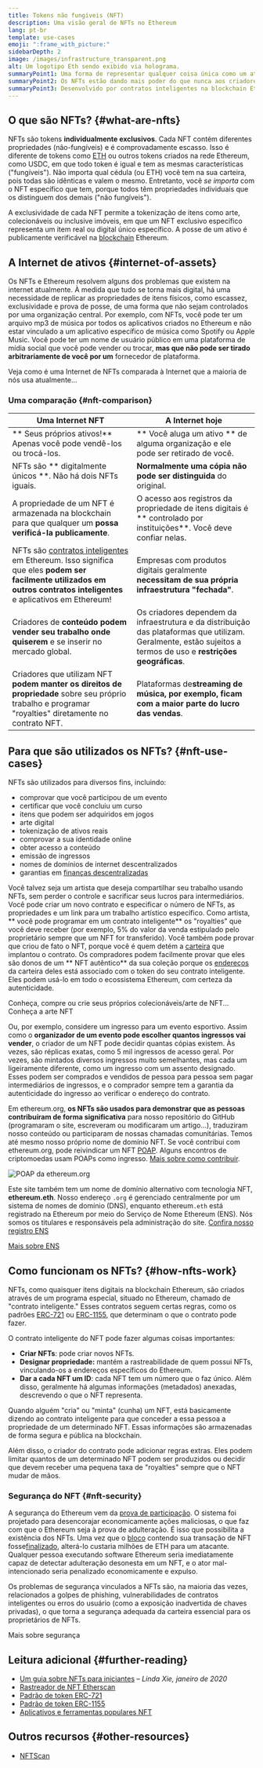 ```yaml
---
title: Tokens não fungíveis (NFT)
description: Uma visão geral de NFTs no Ethereum
lang: pt-br
template: use-cases
emoji: ":frame_with_picture:"
sidebarDepth: 2
image: /images/infrastructure_transparent.png
alt: Um logotipo Eth sendo exibido via holograma.
summaryPoint1: Uma forma de representar qualquer coisa única como um ativo baseado no Ethereum.
summaryPoint2: Os NFTs estão dando mais poder do que nunca aos criadores de conteúdo.
summaryPoint3: Desenvolvido por contratos inteligentes na blockchain Ethereum.
---
```


## O que são NFTs? {#what-are-nfts}

NFTs são tokens **individualmente exclusivos**. Cada NFT contém diferentes propriedades (não-fungíveis) e é comprovadamente escasso. Isso é diferente de tokens como [ETH](/glossary/#ether) ou outros tokens criados na rede Ethereum, como USDC, em que todo token é igual e tem as mesmas características ("fungíveis"). Não importa qual cédula (ou ETH) você tem na sua carteira, pois todas são idênticas e valem o mesmo. Entretanto, você _se importa_ com o NFT específico que tem, porque todos têm propriedades individuais que os distinguem dos demais ("não fungíveis").

A exclusividade de cada NFT permite a tokenização de itens como arte, colecionáveis ou inclusive imóveis, em que um NFT exclusivo específico representa um item real ou digital único específico. A posse de um ativo é publicamente verificável na [blockchain](/glossary/#blockchain) Ethereum.

<YouTube id="Xdkkux6OxfM" />

## A Internet de ativos {#internet-of-assets}

Os NFTs e Ethereum resolvem alguns dos problemas que existem na internet atualmente. À medida que tudo se torna mais digital, há uma necessidade de replicar as propriedades de itens físicos, como escassez, exclusividade e prova de posse, de uma forma que não sejam controlados por uma organização central. Por exemplo, com NFTs, você pode ter um arquivo mp3 de música por todos os aplicativos criados no Ethereum e não estar vinculado a um aplicativo específico de música como Spotify ou Apple Music. Você pode ter um nome de usuário público em uma plataforma de mídia social que você pode vender ou trocar, **mas que não pode ser tirado arbitrariamente de você por um** fornecedor de plataforma.

Veja como é uma Internet de NFTs comparada à Internet que a maioria de nós usa atualmente...

### Uma comparação {#nft-comparison}

| Uma Internet NFT                                                                                                                                                                                  | A Internet hoje                                                                                                                                                  |
| ------------------------------------------------------------------------------------------------------------------------------------------------------------------------------------------------- | ---------------------------------------------------------------------------------------------------------------------------------------------------------------- |
| ** Seus próprios ativos!** Apenas você pode vendê-los ou trocá-los.                                                                                                                               | ** Você aluga um ativo ** de alguma organização e ele pode ser retirado de você.                                                                                 |
| NFTs são ** digitalmente únicos **. Não há dois NFTs iguais.                                                                                                                                      | **Normalmente uma cópia não pode ser distinguida** do original.                                                                                                  |
| A propriedade de um NFT é armazenada na blockchain para que qualquer um **possa verificá-la publicamente**.                                                                                       | O acesso aos registros da propriedade de itens digitais é ** controlado por instituições**. Você deve confiar nelas.                                             |
| NFTs são [contratos inteligentes](/glossary/#smart-contract) em Ethereum. Isso significa que eles **podem ser facilmente utilizados em outros contratos inteligentes** e aplicativos em Ethereum! | Empresas com produtos digitais geralmente **necessitam de sua própria infraestrutura "fechada"**.                                                                |
| Criadores de **conteúdo podem vender seu trabalho onde quiserem** e se inserir no mercado global.                                                                                                 | Os criadores dependem da infraestrutura e da distribuição das plataformas que utilizam. Geralmente, estão sujeitos a termos de uso e **restrições geográficas**. |
| Criadores que utilizam NFT **podem manter os direitos de propriedade** sobre seu próprio trabalho e programar "royalties" diretamente no contrato NFT.                                            | Plataformas de**streaming de música, por exemplo, ficam com a maior parte do lucro das vendas**.                                                                 |

## Para que são utilizados os NFTs? {#nft-use-cases}

NFTs são utilizados para diversos fins, incluindo:

- comprovar que você participou de um evento
- certificar que você concluiu um curso
- itens que podem ser adquiridos em jogos
- arte digital
- tokenização de ativos reais
- comprovar a sua identidade online
- obter acesso a conteúdo
- emissão de ingressos
- nomes de domínios de internet descentralizados
- garantias em [ finanças descentralizadas](/glossary/#defi)

Você talvez seja um artista que deseja compartilhar seu trabalho usando NFTs, sem perder o controle e sacrificar seus lucros para intermediários. Você pode criar um novo contrato e especificar o número de NFTs, as propriedades e um link para um trabalho artístico específico. Como artista, ** você pode programar em um contrato inteligente** os "royalties" que você deve receber (por exemplo, 5% do valor da venda estipulado pelo proprietário sempre que um NFT for transferido). Você também pode provar que criou de fato o NFT, porque você é quem detém a [carteira](/glossary/#wallet) que implantou o contrato. Os compradores podem facilmente provar que eles são donos de um ** NFT autêntico** da sua coleção porque os [endereços](/glossary/#address) da carteira deles está associado com o token do seu contrato inteligente. Eles podem usá-lo em todo o ecossistema Ethereum, com certeza da autenticidade.

<InfoBanner shouldSpaceBetween emoji=":eyes:" mt="8">
  <div>Conheça, compre ou crie seus próprios colecionáveis/arte de NFT...</div>
  <ButtonLink href="/apps/categories/collectibles">
    Conheça a arte NFT
  </ButtonLink>
</InfoBanner>

Ou, por exemplo, considere um ingresso para um evento esportivo. Assim como o **organizador de um evento pode escolher quantos ingressos vai vender**, o criador de um NFT pode decidir quantas cópias existem. Às vezes, são réplicas exatas, como 5 mil ingressos de acesso geral. Por vezes, são mintados diversos ingressos muito semelhantes, mas cada um ligeiramente diferente, como um ingresso com um assento designado. Esses podem ser comprados e vendidos de pessoa para pessoa sem pagar intermediários de ingressos, e o comprador sempre tem a garantia da autenticidade do ingresso ao verificar o endereço do contrato.

Em ethereum.org, **os NFTs são usados para demonstrar que as pessoas contribuíram de forma significativa** para nosso repositório do GitHub (programaram o site, escreveram ou modificaram um artigo...), traduziram nosso conteúdo ou participaram de nossas chamadas comunitárias. Temos até mesmo nosso próprio nome de domínio NFT. Se você contribui com ethereum.org, pode reivindicar um NFT [POAP](/glossary/#poap). Alguns encontros de criptomoedas usam POAPs como ingresso. [Mais sobre como contribuir](/contributing/#poap).

![POAP da ethereum.org](./poap.png)

Este site também tem um nome de domínio alternativo com tecnologia NFT, **ethereum.eth**. Nosso endereço `.org` é gerenciado centralmente por um sistema de nomes de domínio (DNS), enquanto ethereum`.eth` está registrado na Ethereum por meio do Serviço de Nome Ethereum (ENS). Nós somos os titulares e responsáveis pela administração do site. [Confira nosso registro ENS](https://app.ens.domains/name/ethereum.eth)

[Mais sobre ENS](https://app.ens.domains)

<Divider />

## Como funcionam os NFTs? {#how-nfts-work}

NFTs, como quaisquer itens digitais na blockchain Ethereum, são criados através de um programa especial, situado no Ethereum, chamado de "contrato inteligente." Esses contratos seguem certas regras, como os padrões [ERC-721](/glossary/#erc-721) ou [ERC-1155](/glossary/#erc-1155), que determinam o que o contrato pode fazer.

O contrato inteligente do NFT pode fazer algumas coisas importantes:

- **Criar NFTs**: pode criar novos NFTs.
- **Designar propriedade:** mantém a rastreabilidade de quem possui NFTs, vinculando-os a endereços específicos do Ethereum.
- **Dar a cada NFT um ID**: cada NFT tem um número que o faz único. Além disso, geralmente há algumas informações (metadados) anexadas, descrevendo o que o NFT representa.

Quando alguém "cria" ou "minta" (cunha) um NFT, está basicamente dizendo ao contrato inteligente para que conceder a essa pessoa a propriedade de um determinado NFT. Essas informações são armazenadas de forma segura e pública na blockchain.

Além disso, o criador do contrato pode adicionar regras extras. Eles podem limitar quantos de um determinado NFT podem ser produzidos ou decidir que devem receber uma pequena taxa de "royalties" sempre que o NFT mudar de mãos.

### Segurança do NFT {#nft-security}

A segurança do Ethereum vem da [prova de participação](/glossary/#pos). O sistema foi projetado para desencorajar economicamente ações maliciosas, o que faz com que o Ethereum seja à prova de adulteração. É isso que possibilita a existência dos NFTs. Uma vez que o [bloco](/glossary/#block) contendo sua transação de NFT fosse[finalizado](/glossary/#finality), alterá-lo custaria milhões de ETH para um atacante. Qualquer pessoa executando software Ethereum seria imediatamente capaz de detectar adulteração desonesta em um NFT, e o ator mal-intencionado seria penalizado economicamente e expulso.

Os problemas de segurança vinculados a NFTs são, na maioria das vezes, relacionados a golpes de phishing, vulnerabilidades de contratos inteligentes ou erros do usuário (como a exposição inadvertida de chaves privadas), o que torna a segurança adequada da carteira essencial para os proprietários de NFTs.

<ButtonLink href="/security/">
  Mais sobre segurança
</ButtonLink>

## Leitura adicional {#further-reading}

- [Um guia sobre NFTs para iniciantes](https://linda.mirror.xyz/df649d61efb92c910464a4e74ae213c4cab150b9cbcc4b7fb6090fc77881a95d) – _Linda Xie, janeiro de 2020_
- [Rastreador de NFT Etherscan](https://etherscan.io/nft-top-contracts)
- [Padrão de token ERC-721](/developers/docs/standards/tokens/erc-721/)
- [Padrão de token ERC-1155](/developers/docs/standards/tokens/erc-1155/)
- [Aplicativos e ferramentas populares NFT](https://www.ethereum-ecosystem.com/blockchains/ethereum/nfts)

## Outros recursos {#other-resources}

- [NFTScan](https://nftscan.com/)

<Divider />

<QuizWidget quizKey="nfts" />
